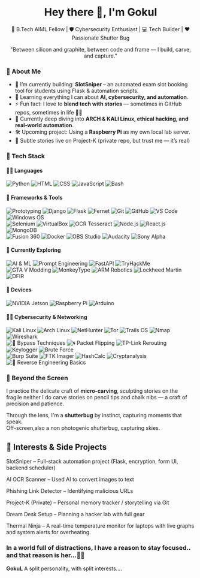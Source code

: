 
<h1 align="center">Hey there 👋, I'm Gokul</h1>

<p align="center">
  🚀 B.Tech AIML Fellow | 🛡️ Cybersecurity Enthusiast | 💻 Tech Builder | ❤️ Passionate Shutter Bug
</p>

<p align="center">
  "Between silicon and graphite, between code and frame — I build, carve, and capture."
</p>

### 🧠 About Me

- 🔭 I’m currently building: **SlotSniper** – an automated exam slot booking tool for students using Flask & automation scripts.
- 🌱 Learning everything I can about **AI, cybersecurity, and automation**.
- ⚡ Fun fact: I love to **blend tech with stories** — sometimes in GitHub repos, sometimes in life 🤍✨
- 📖 Currently deep diving into **ARCH & KALI Linux, ethical hacking, and real-world automation**.
- 🛠️ Upcoming project: Using a **Raspberry Pi** as my own local lab server.
- 📸 Subtle stories live on Project-K (private repo, but trust me — it’s real)


### 🧰 Tech Stack

#### 👨‍💻 Languages  
![Python](https://img.shields.io/badge/Python-3776AB?style=flat&logo=python&logoColor=white)
![HTML](https://img.shields.io/badge/HTML5-E34F26?style=flat&logo=html5&logoColor=white)
![CSS](https://img.shields.io/badge/CSS3-1572B6?style=flat&logo=css3&logoColor=white)
![JavaScript](https://img.shields.io/badge/JavaScript-F7DF1E?style=flat&logo=javascript&logoColor=black)
![Bash](https://img.shields.io/badge/Bash-4EAA25?style=flat&logo=gnubash&logoColor=white)


#### 🔧 Frameworks & Tools  
![Prototyping](https://img.shields.io/badge/Prototyping-FF6347?style=flat&logo=figma&logoColor=white)
![Django](https://img.shields.io/badge/Django-092E20?style=flat&logo=django&logoColor=white)
![Flask](https://img.shields.io/badge/Flask-000000?style=flat&logo=flask&logoColor=white)
![Fernet](https://img.shields.io/badge/Fernet-007ACC?style=flat&logo=python&logoColor=white)
![Git](https://img.shields.io/badge/Git-F05032?style=flat&logo=git&logoColor=white)
![GitHub](https://img.shields.io/badge/GitHub-181717?style=flat&logo=github&logoColor=white)
![VS Code](https://img.shields.io/badge/VS%20Code-007ACC?style=flat&logo=visualstudiocode&logoColor=white)
![Windows OS](https://img.shields.io/badge/Windows%20OS-0078D4?style=flat&logo=windows&logoColor=white)  
![Selenium](https://img.shields.io/badge/Selenium-43B02A?style=flat&logo=selenium&logoColor=white)
![VirtualBox](https://img.shields.io/badge/VirtualBox-183A61?style=flat&logo=virtualbox&logoColor=white)
![OCR Tesseract](https://img.shields.io/badge/OCR%20Tesseract-000000?style=flat&logo=tesseract&logoColor=white)
![Node.js](https://img.shields.io/badge/Node.js-339933?style=flat&logo=node.js&logoColor=white)
![React.js](https://img.shields.io/badge/React.js-61DAFB?style=flat&logo=react&logoColor=black)
![MongoDB](https://img.shields.io/badge/MongoDB-47A248?style=flat&logo=mongodb&logoColor=white)  
![Fusion 360](https://img.shields.io/badge/Fusion%20360-FF6A00?style=flat&logo=autodesk&logoColor=white)
![Docker](https://img.shields.io/badge/Docker-2496ED?style=flat&logo=docker&logoColor=white)
![OBS Studio](https://img.shields.io/badge/OBS%20Studio-100000?style=flat&logo=obs-studio&logoColor=white)
![Audacity](https://img.shields.io/badge/Audacity-000000?style=flat&logo=audacity&logoColor=white)
![Sony Alpha](https://img.shields.io/badge/Sony%20Alpha-000000?style=flat&logo=sony&logoColor=white)


#### 🧪 Currently Exploring  
![AI & ML](https://img.shields.io/badge/AI%20%26%20ML-FF6F00?style=flat&logo=tensorflow&logoColor=white)
![Prompt Engineering](https://img.shields.io/badge/Prompt%20Engineering-1E90FF?style=flat&logo=openai&logoColor=white)
![FastAPI](https://img.shields.io/badge/FastAPI-005571?style=flat&logo=fastapi)
![TryHackMe](https://img.shields.io/badge/TryHackMe-FF3B30?style=flat&logo=tryhackme&logoColor=white)  
![GTA V Modding](https://img.shields.io/badge/GTA%20V%20Modding-008000?style=flat&logo=rockstar-games&logoColor=white)
![MonkeyType](https://img.shields.io/badge/Monkey%20Type-FFD700?style=flat&logo=keyboard&logoColor=black)
![ARM Robotics](https://img.shields.io/badge/ARM%20Robotics-FF6F00?style=flat&logo=arm&logoColor=white)
![Lockheed Martin](https://img.shields.io/badge/Lockheed%20Martin-003B49?style=flat&logo=lockheedmartin&logoColor=white)  
![DFIR](https://img.shields.io/badge/DFIR-Digital%20Forensics%20%26%20Incident%20Response-003B49?style=flat&logo=virustotal&logoColor=white)



#### 🔌 Devices  
![NVIDIA Jetson](https://img.shields.io/badge/NVIDIA%20Jetson-76B900?style=flat&logo=nvidia&logoColor=white)
![Raspberry Pi](https://img.shields.io/badge/Raspberry%20Pi-A22846?style=flat&logo=raspberrypi&logoColor=white)
![Arduino](https://img.shields.io/badge/Arduino-00979D?style=flat&logo=arduino&logoColor=white)


#### 🕵️‍♂️ Cybersecurity & Networking  
![Kali Linux](https://img.shields.io/badge/Kali_Linux-557C94?style=flat&logo=kalilinux&logoColor=white)
![Arch Linux](https://img.shields.io/badge/Arch_Linux-1793D1?style=flat&logo=archlinux&logoColor=white)
![NetHunter](https://img.shields.io/badge/Kali%20NetHunter-FFFFFF?style=flat&logo=kalilinux&logoColor=black)
![Tor](https://img.shields.io/badge/Tor-7D4698?style=flat&logo=torproject&logoColor=white)
![Trails OS](https://img.shields.io/badge/Trails%20OS-004B8D?style=flat&logo=linux&logoColor=white)
![Nmap](https://img.shields.io/badge/Nmap-0076A8?style=flat&logo=nmap&logoColor=white)
![Wireshark](https://img.shields.io/badge/Wireshark-1679A7?style=flat&logo=wireshark&logoColor=white)  
![🚧 Bypass Techniques](https://img.shields.io/badge/Bypass%20Techniques-8B0000?style=flat&logo=hackthebox&logoColor=white)
![🌀 Packet Flipping](https://img.shields.io/badge/Packet%20Flipping-4682B4?style=flat&logo=proxmox&logoColor=white)
![TP-Link Rerouting](https://img.shields.io/badge/TP--Link%20Router%20Tools-1E8CFF?style=flat&logo=tp-link&logoColor=white)
![Keylogger](https://img.shields.io/badge/Keylogger-D2691E?style=flat&logo=keylogger&logoColor=white)
![Brute Force](https://img.shields.io/badge/Brute%20Force-FF6347?style=flat&logo=attack-defense&logoColor=white)  
![Burp Suite](https://img.shields.io/badge/Burp%20Suite-8C1D40?style=flat&logo=burpsuite&logoColor=white)
![FTK Imager](https://img.shields.io/badge/FTK%20Imager-003B49?style=flat&logo=data:image/png;base64,INSERT_BASE64_ENCODED_LOGO_HERE)
![HashCalc](https://img.shields.io/badge/HashCalc-1E90FF?style=flat&logo=windows&logoColor=white)
![Cryptanalysis](https://img.shields.io/badge/Cryptanalysis-800080?style=flat&logo=lock&logoColor=white)
![🧩 Reverse Engineering Basics](https://img.shields.io/badge/🧩%20Reverse%20Engineering%20Basics-4B0082?style=flat&logoColor=white)  

### 🎨 Beyond the Screen

I practice the delicate craft of **micro-carving**, sculpting stories on the fragile
neither I do carve stories on pencil tips and chalk nibs — a craft of precision and patience.

Through the lens, I'm a **shutterbug** by instinct, capturing moments that speak.  
Off-screen,also a non photogenic shutterbug, capturing skies.


## 🧠 Interests & Side Projects

SlotSniper – Full-stack automation project (Flask, encryption, form UI, backend scheduler)

AI OCR Scanner – Used AI to convert images to text

Phishing Link Detector – Identifying malicious URLs

Project-K (Private) – Personal memory tracker / storytelling via Git

Dream Desk Setup – Planning a hacker lab with full gear

Thermal Ninja – A real-time temperature monitor for laptops with live graphs and system alerts for overheating.

### In a world full of distractions, I have a reason to stay focused.. and that reason is her...🤍✨
**GokuL** A split personality, with split interests....
